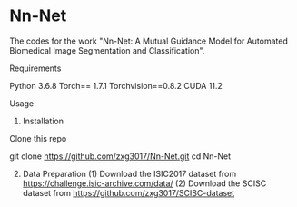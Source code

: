 # Nn-Net
The codes for the work "Nn-Net: A Mutual Guidance Model for Automated Biomedical Image Segmentation and Classification".

Requirements

Python 3.6.8
Torch== 1.7.1
Torchvision==0.8.2
CUDA 11.2

Usage

1. Installation

Clone this repo

git clone https://github.com/zxg3017/Nn-Net.git
cd Nn-Net

2. Data Preparation
(1) Download the ISIC2017 dataset from https://challenge.isic-archive.com/data/
(2) Download the SCISC dataset from https://github.com/zxg3017/SCISC-dataset
